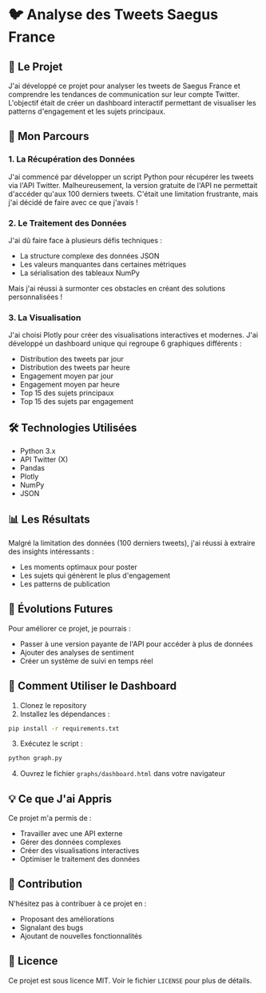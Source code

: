 # 🐦 Analyse des Tweets Saegus France

## 🎯 Le Projet
J'ai développé ce projet pour analyser les tweets de Saegus France et comprendre les tendances de communication sur leur compte Twitter. L'objectif était de créer un dashboard interactif permettant de visualiser les patterns d'engagement et les sujets principaux.

## 🚀 Mon Parcours

### 1. La Récupération des Données
J'ai commencé par développer un script Python pour récupérer les tweets via l'API Twitter. Malheureusement, la version gratuite de l'API ne permettait d'accéder qu'aux 100 derniers tweets. C'était une limitation frustrante, mais j'ai décidé de faire avec ce que j'avais !

### 2. Le Traitement des Données
J'ai dû faire face à plusieurs défis techniques :
- La structure complexe des données JSON
- Les valeurs manquantes dans certaines métriques
- La sérialisation des tableaux NumPy

Mais j'ai réussi à surmonter ces obstacles en créant des solutions personnalisées !

### 3. La Visualisation
J'ai choisi Plotly pour créer des visualisations interactives et modernes. J'ai développé un dashboard unique qui regroupe 6 graphiques différents :
- Distribution des tweets par jour
- Distribution des tweets par heure
- Engagement moyen par jour
- Engagement moyen par heure
- Top 15 des sujets principaux
- Top 15 des sujets par engagement

## 🛠️ Technologies Utilisées
- Python 3.x
- API Twitter (X)
- Pandas
- Plotly
- NumPy
- JSON

## 📊 Les Résultats
Malgré la limitation des données (100 derniers tweets), j'ai réussi à extraire des insights intéressants :
- Les moments optimaux pour poster
- Les sujets qui génèrent le plus d'engagement
- Les patterns de publication

## 🔮 Évolutions Futures
Pour améliorer ce projet, je pourrais :
- Passer à une version payante de l'API pour accéder à plus de données
- Ajouter des analyses de sentiment
- Créer un système de suivi en temps réel

## 🎨 Comment Utiliser le Dashboard
1. Clonez le repository
2. Installez les dépendances :
```bash
pip install -r requirements.txt
```
3. Exécutez le script :
```bash
python graph.py
```
4. Ouvrez le fichier `graphs/dashboard.html` dans votre navigateur

## 💡 Ce que J'ai Appris
Ce projet m'a permis de :
- Travailler avec une API externe
- Gérer des données complexes
- Créer des visualisations interactives
- Optimiser le traitement des données

## 🤝 Contribution
N'hésitez pas à contribuer à ce projet en :
- Proposant des améliorations
- Signalant des bugs
- Ajoutant de nouvelles fonctionnalités

## 📝 Licence
Ce projet est sous licence MIT. Voir le fichier `LICENSE` pour plus de détails. 